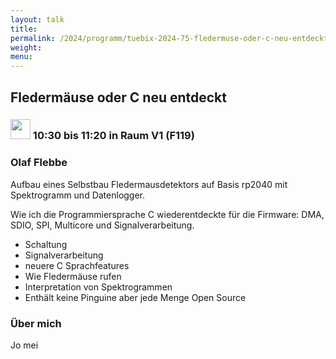 ```yaml
---
layout: talk
title:
permalink: /2024/programm/tuebix-2024-75-fledermuse-oder-c-neu-entdeckt/
weight:
menu:
---
```

## Fledermäuse oder C neu entdeckt

### <img height = "32" src="../../../images/talk.svg"> 10:30 bis 11:20 in Raum V1 (F119)

### Olaf Flebbe

Aufbau eines Selbstbau Fledermausdetektors auf Basis rp2040 mit Spektrogramm und Datenlogger.

Wie ich die Programmiersprache C wiederentdeckte für die Firmware: DMA, SDIO, SPI, Multicore und Signalverarbeitung. 

* Schaltung  
* Signalverarbeitung  
* neuere C Sprachfeatures  
* Wie Fledermäuse rufen  
* Interpretation von Spektrogrammen  
* Enthält keine Pinguine aber jede Menge Open Source

### Über mich

Jo mei

